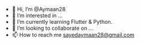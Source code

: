 - 👋 Hi, I’m @Aymaan28
- 👀 I’m interested in ...
- 🌱 I’m currently learning Flutter & Python.
- 💞️ I’m looking to collaborate on ...
- 📫 How to reach me sayedaymaan28@gmail.com

<!---
Aymaan28/Aymaan28 is a ✨ special ✨ repository because its `README.md` (this file) appears on your GitHub profile.
You can click the Preview link to take a look at your changes.
--->
